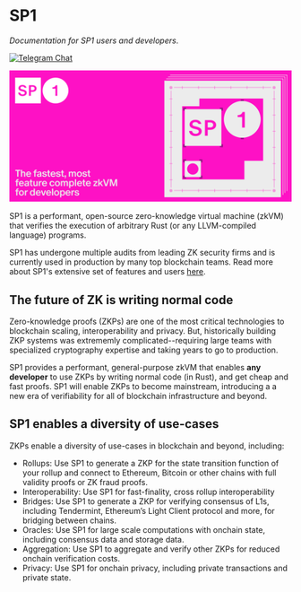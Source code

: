 # SP1

*Documentation for SP1 users and developers*.

[![Telegram Chat][tg-badge]][tg-url]

![](./sp1.png)


SP1 is a performant, open-source zero-knowledge virtual machine (zkVM) that verifies the execution of arbitrary Rust (or any LLVM-compiled language) programs. 

[tg-badge]: https://img.shields.io/endpoint?color=neon&logo=telegram&label=chat&url=https%3A%2F%2Ftg.sumanjay.workers.dev%2Fsuccinct%5Fsp1
[tg-url]: https://t.me/+AzG4ws-kD24yMGYx

SP1 has undergone multiple audits from leading ZK security firms and is currently used in production by many top blockchain teams. Read more about SP1's extensive set of features and users [here](https://blog.succinct.xyz/sp1-production-release).

## The future of ZK is writing normal code

Zero-knowledge proofs (ZKPs) are one of the most critical technologies to blockchain scaling, interoperability and privacy. But, historically building ZKP systems was extrememly complicated--requiring large teams with specialized cryptography expertise and taking years to go to production. 

SP1 provides a performant, general-purpose zkVM that enables **any developer** to use ZKPs by writing normal code (in Rust), and get cheap and fast proofs. SP1 will enable ZKPs to become mainstream, introducing a a new era of verifiability for all of blockchain infrastructure and beyond.


## SP1 enables a diversity of use-cases

ZKPs enable a diversity of use-cases in blockchain and beyond, including:

* Rollups: Use SP1 to generate a ZKP for the state transition function of your rollup and connect to Ethereum, Bitcoin or other chains with full validity proofs or ZK fraud proofs.
* Interoperability: Use SP1 for fast-finality, cross rollup interoperability
* Bridges: Use SP1 to generate a ZKP for verifying consensus of L1s, including Tendermint, Ethereum’s Light Client protocol and more, for bridging between chains.
* Oracles: Use SP1 for large scale computations with onchain state, including consensus data and storage data.
* Aggregation: Use SP1 to aggregate and verify other ZKPs for reduced onchain verification costs.
* Privacy: Use SP1 for onchain privacy, including private transactions and private state.
